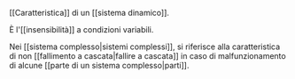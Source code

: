 [[Caratteristica]] di un [[sistema dinamico]].

È l'[[insensibilità]] a condizioni variabili.

Nei [[sistema complesso|sistemi complessi]], si riferisce alla caratteristica di non [[fallimento a cascata|fallire a cascata]] in caso di malfunzionamento di alcune [[parte di un sistema complesso|parti]].
